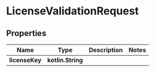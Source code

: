 
# LicenseValidationRequest

## Properties
| Name | Type | Description | Notes |
| ------------ | ------------- | ------------- | ------------- |
| **licenseKey** | **kotlin.String** |  |  |



